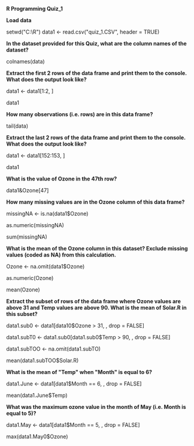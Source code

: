 **R Programming Quiz_1**

**Load data**

setwd("C:\R")
data1 <- read.csv("quiz_1.CSV", header = TRUE)

**In the dataset provided for this Quiz, what are the column names of the dataset?**

colnames(data)

**Extract the first 2 rows of the data frame and print them to the console. What does the output look like?**


data1 <- data1[1:2, ]

data1

**How many observations (i.e. rows) are in this data frame?**

tail(data)

**Extract the last 2 rows of the data frame and print them to the console. What does the output look like?**

data1 <- data1[152:153, ]

data1

**What is the value of Ozone in the 47th row?**

data1&Ozone[47]

**How many missing values are in the Ozone column of this data frame?**

missingNA <- is.na(data1$Ozone)

as.numeric(missingNA)

sum(missingNA)

**What is the mean of the Ozone column in this dataset? Exclude missing values (coded as NA) from this calculation.**

Ozone <- na.omit(data1$Ozone)

as.numeric(Ozone)

mean(Ozone)

**Extract the subset of rows of the data frame where Ozone values are above 31 and Temp values are above 90. What is the mean of Solar.R in this subset?**

data1.sub0 <- data1[data10$Ozone > 31, , drop = FALSE]

data1.subT0 <- data1.sub0[data1.sub0$Temp > 90, , drop = FALSE]

data1.subTOO <- na.omit(data1.subTO)

mean(data1.subTOO$Solar.R)

**What is the mean of "Temp" when "Month" is equal to 6?**

data1.June <- data1[data1$Month == 6, , drop = FALSE]

mean(data1.June$Temp)

**What was the maximum ozone value in the month of May (i.e. Month is equal to 5)?**

data1.May <- data1[data1$Month == 5, , drop = FALSE]

max(data1.May0$Ozone)